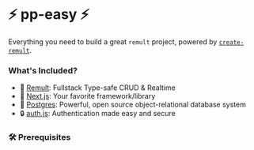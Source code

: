 # ⚡️ pp-easy ⚡️

Everything you need to build a great `remult` project, powered by [`create-remult`](https://github.com/remult/remult/tree/main/projects/create-remult).

### What's Included?

- 🚀 [Remult](https://remult.dev/): Fullstack Type-safe CRUD & Realtime 
- 🌟 [Next.js](https://nextjs.org/): Your favorite framework/library 
- 💾 [Postgres](https://www.postgresql.org/): Powerful, open source object-relational database system 
- 🔒 [auth.js](https://authjs.dev): Authentication made easy and secure 

### 🛠 Prerequisites

